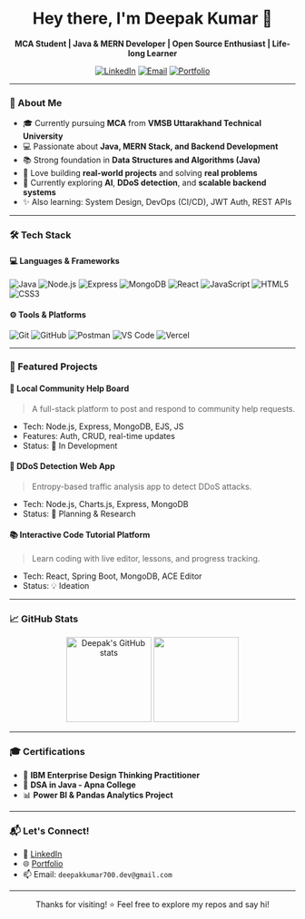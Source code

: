 <h1 align="center">Hey there, I'm Deepak Kumar 👋</h1>

<p align="center">
  <b>MCA Student | Java & MERN Developer | Open Source Enthusiast | Life-long Learner</b>
</p>

<p align="center">
  <a href="https://www.linkedin.com/in/deepak-kumar700/"><img src="https://img.shields.io/badge/LinkedIn-blue?style=for-the-badge&logo=linkedin" alt="LinkedIn"/></a>
  <a href="mailto:deepakkumar700.dev@gmail.com"><img src="https://img.shields.io/badge/Gmail-red?style=for-the-badge&logo=gmail&logoColor=white" alt="Email"/></a>
  <a href="https://deepakkumar.vercel.app"><img src="https://img.shields.io/badge/Portfolio-000?style=for-the-badge&logo=vercel&logoColor=white" alt="Portfolio"/></a>
</p>

---

### 🚀 About Me

- 🎓 Currently pursuing **MCA** from **VMSB Uttarakhand Technical University**
- 💻 Passionate about **Java, MERN Stack, and Backend Development**
- 📚 Strong foundation in **Data Structures and Algorithms (Java)**
- 🔧 Love building **real-world projects** and solving **real problems**
- 🧠 Currently exploring **AI**, **DDoS detection**, and **scalable backend systems**
- ✨ Also learning: System Design, DevOps (CI/CD), JWT Auth, REST APIs

---

### 🛠️ Tech Stack

#### 💻 Languages & Frameworks
![Java](https://img.shields.io/badge/-Java-007396?style=flat&logo=java)
![Node.js](https://img.shields.io/badge/-Node.js-339933?style=flat&logo=node.js)
![Express](https://img.shields.io/badge/-Express.js-000000?style=flat&logo=express)
![MongoDB](https://img.shields.io/badge/-MongoDB-47A248?style=flat&logo=mongodb)
![React](https://img.shields.io/badge/-React-61DAFB?style=flat&logo=react)
![JavaScript](https://img.shields.io/badge/-JavaScript-F7DF1E?style=flat&logo=javascript)
![HTML5](https://img.shields.io/badge/-HTML5-E34F26?style=flat&logo=html5)
![CSS3](https://img.shields.io/badge/-CSS3-1572B6?style=flat&logo=css3)

#### ⚙️ Tools & Platforms
![Git](https://img.shields.io/badge/-Git-F05032?style=flat&logo=git)
![GitHub](https://img.shields.io/badge/-GitHub-181717?style=flat&logo=github)
![Postman](https://img.shields.io/badge/-Postman-FF6C37?style=flat&logo=postman)
![VS Code](https://img.shields.io/badge/-VS%20Code-007ACC?style=flat&logo=visual-studio-code)
![Vercel](https://img.shields.io/badge/-Vercel-000000?style=flat&logo=vercel)

---

### 📌 Featured Projects

#### 💬 Local Community Help Board
> A full-stack platform to post and respond to community help requests.

- Tech: Node.js, Express, MongoDB, EJS, JS
- Features: Auth, CRUD, real-time updates
- Status: 🚧 In Development

#### 🧠 DDoS Detection Web App
> Entropy-based traffic analysis app to detect DDoS attacks.

- Tech: Node.js, Charts.js, Express, MongoDB
- Status: 🎯 Planning & Research

#### 📚 Interactive Code Tutorial Platform
> Learn coding with live editor, lessons, and progress tracking.

- Tech: React, Spring Boot, MongoDB, ACE Editor
- Status: 💡 Ideation

---

### 📈 GitHub Stats

<p align="center">
  <img src="https://github-readme-stats.vercel.app/api?username=deepakkumar700&show_icons=true&theme=radical" alt="Deepak's GitHub stats" height="150"/>
  <img src="https://github-readme-streak-stats.herokuapp.com/?user=deepakkumar700&theme=radical" height="150"/>
</p>

---

### 🎓 Certifications

- 🧠 **IBM Enterprise Design Thinking Practitioner**
- 🧮 **DSA in Java - Apna College**
- 📊 **Power BI & Pandas Analytics Project**

---

### 📬 Let's Connect!

- 🔗 [LinkedIn](https://www.linkedin.com/in/deepak-kumar700/)
- 🌐 [Portfolio](https://deepakkumar.vercel.app)
- 📫 Email: `deepakkumar700.dev@gmail.com`

---

<p align="center">Thanks for visiting! ⭐️ Feel free to explore my repos and say hi!</p>
